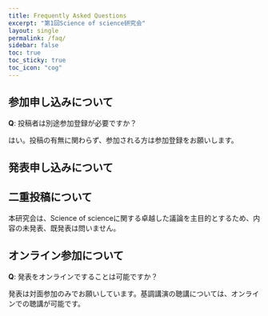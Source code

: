 ```yaml
---
title: Frequently Asked Questions
excerpt: "第1回Science of science研究会"
layout: single
permalink: /faq/
sidebar: false
toc: true
toc_sticky: true
toc_icon: "cog"
---
```


## 参加申し込みについて

**Q**: 投稿者は別途参加登録が必要ですか？

はい。投稿の有無に関わらず、参加される方は参加登録をお願いします。

## 発表申し込みについて



## 二重投稿について

本研究会は、Science of scienceに関する卓越した議論を主目的とするため、内容の未発表、既発表は問いません。

## オンライン参加について

**Q**: 発表をオンラインですることは可能ですか？

発表は対面参加のみでお願いしています。基調講演の聴講については、オンラインでの聴講が可能です。
